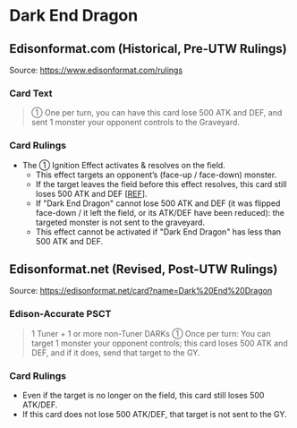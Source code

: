 # Dark End Dragon

## Edisonformat.com (Historical, Pre-UTW Rulings)

Source: https://www.edisonformat.com/rulings

### Card Text

> ① One per turn, you can have this card lose 500 ATK and DEF, and sent 1 monster your opponent controls to the Graveyard.

### Card Rulings

*   The ① Ignition Effect activates & resolves on the field.
    *   This effect targets an opponent’s (face-up / face-down) monster.
    *   If the target leaves the field before this effect resolves, this card still loses 500 ATK and DEF \[[REF](https://ms.yugipedia.com//a/af/Card_Rulings_-_Raging_Battle_v1.2.pdf)\].
    *   If "Dark End Dragon" cannot lose 500 ATK and DEF (it was flipped face-down / it left the field, or its ATK/DEF have been reduced): the targeted monster is not sent to the graveyard.
    *   This effect cannot be activated if "Dark End Dragon" has less than 500 ATK and DEF.

## Edisonformat.net (Revised, Post-UTW Rulings)

Source: https://edisonformat.net/card?name=Dark%20End%20Dragon

### Edison-Accurate PSCT

> 1 Tuner + 1 or more non-Tuner DARKs
> ① Once per turn:
> You can target 1 monster your opponent controls; this card loses 500 ATK and DEF, and if it does, send that target to the GY.

### Card Rulings

*   Even if the target is no longer on the field, this card still loses 500 ATK/DEF.
*   If this card does not lose 500 ATK/DEF, that target is not sent to the GY.
            